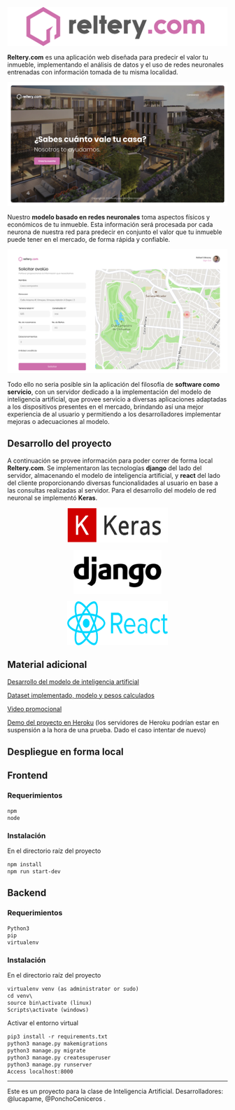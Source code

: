 ![](imgs/logo.png)

**Reltery.com** es una aplicación web diseñada para predecir el valor tu inmueble, implementando el análisis de datos y el uso de redes neuronales entrenadas con información tomada de tu misma localidad.

![](imgs/home.png)

Nuestro **modelo basado en redes neuronales** toma aspectos físicos y económicos de tu inmueble. Esta información será procesada por cada neurona de nuestra red para predecir en conjunto el valor que tu inmueble puede tener en el mercado, de forma rápida y confiable.

![](imgs/view.png)

Todo ello no seria posible sin la aplicación del filosofía de **software como servicio**, con un servidor dedicado a la implementación del modelo de inteligencia artificial, que provee servicio a diversas aplicaciones adaptadas a los dispositivos presentes en el mercado, brindando así una mejor experiencia de al usuario y permitiendo a los desarrolladores implementar mejoras o adecuaciones al modelo.


## Desarrollo del proyecto 
A continuación se provee información para poder correr de forma local **Reltery.com**. Se implementaron las tecnologías **django** del lado del servidor, almacenando el modelo de inteligencia artificial, y **react** del lado del cliente proporcionando diversas funcionalidades al usuario en base a las consultas realizadas al servidor. Para el desarrollo del modelo de red neuronal se implementó **Keras**.

<p align="center">
    <img src="imgs/keras.png" width="230" height="80">
</p>

<p align="center">
    <img src="imgs/django.png" width="200" height="100">
</p>

<p align="center">
    <img src="imgs/reactjs.png" width="230" height="100">
</p>

## Material adicional
[Desarrollo del modelo de inteligencia artificial](https://github.com/PonchoCeniceros/reltery.com/blob/main/reltery_model.ipynb)

[Dataset implementado, modelo y pesos calculados](https://github.com/PonchoCeniceros/reltery.com/tree/main/BACK-END/db)

[Video promocional](https://www.youtube.com/watch?v=DbNw3UEe5C8)

[Demo del proyecto en Heroku](https://realty-com.herokuapp.com/) (los servidores de Heroku podrían estar en suspensión a la hora de una prueba. Dado el caso intentar de nuevo)

## Despliegue en forma local

## Frontend

### Requerimientos 
```
npm
node
```
### Instalación 
En el directorio raíz del proyecto
```
npm install
npm run start-dev
```

## Backend

### Requerimientos 
```
Python3
pip
virtualenv
```
### Instalación 
En el directorio raíz del proyecto
```
virtualenv venv (as administrator or sudo)
cd venv\
source bin\activate (linux)
Scripts\activate (windows)
```
Activar el entorno virtual
```
pip3 install -r requirements.txt
python3 manage.py makemigrations
python3 manage.py migrate
python3 manage.py createsuperuser
python3 manage.py runserver
Access localhost:8000
```
---
Este es un proyecto para la clase de Inteligencia Artificial. Desarrolladores: @lucapame, @PonchoCeniceros .